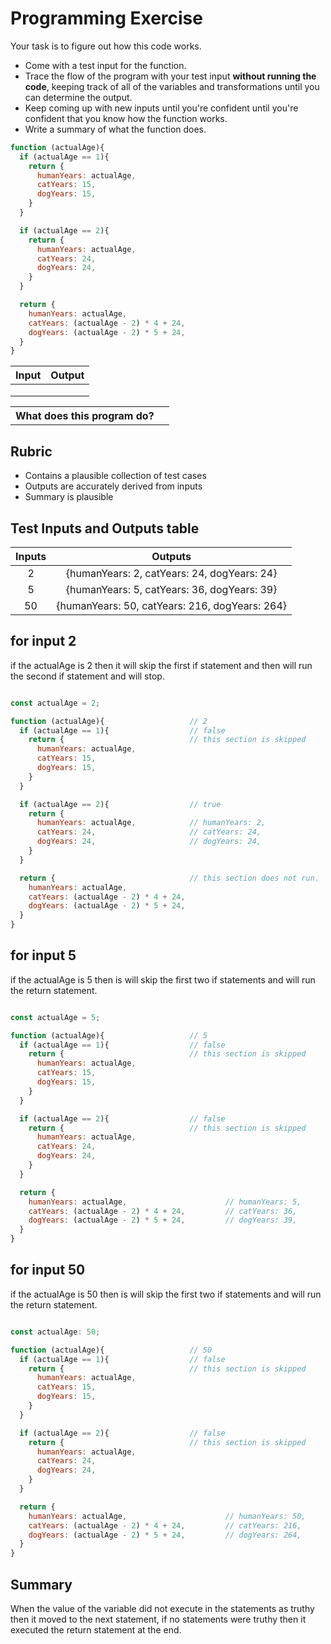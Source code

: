 # Programming Exercise

Your task is to figure out how this code works.

* Come with a test input for the function.
* Trace the flow of the program with your test input **without running the code**, keeping track of all of the variables and transformations until you can determine the output.
* Keep coming up with new inputs until you're confident until you're confident that you know how the function works.
* Write a summary of what the function does.

```js
function (actualAge){
  if (actualAge == 1){
    return {
      humanYears: actualAge,
      catYears: 15,
      dogYears: 15,
    }
  }

  if (actualAge == 2){
    return {
      humanYears: actualAge,
      catYears: 24,
      dogYears: 24,
    }
  }

  return {
    humanYears: actualAge,
    catYears: (actualAge - 2) * 4 + 24,
    dogYears: (actualAge - 2) * 5 + 24,
  }
}
```

| Input | Output |
| ----- | ------ |
|       |        | 
|       |        | 
|       |        | 

<table>
  <tr>
    <th>What does this program do?</th>
    <td></td>
  </tr>
</table>

## Rubric

* Contains a plausible collection of test cases
* Outputs are accurately derived from inputs
* Summary is plausible


## Test Inputs and Outputs table

| Inputs | Outputs |
| :---: | :---: |
| 2  |{humanYears: 2, catYears: 24, dogYears: 24} |
| 5 |{humanYears: 5, catYears: 36, dogYears: 39} |
| 50 | {humanYears: 50, catYears: 216, dogYears: 264} |


## for input 2

if the actualAge is 2 then it will skip the first if statement and then will run the second if statement and will stop.

```js

const actualAge = 2;

function (actualAge){                   // 2
  if (actualAge == 1){                  // false
    return {                            // this section is skipped
      humanYears: actualAge,
      catYears: 15,
      dogYears: 15,
    }
  }

  if (actualAge == 2){                  // true
    return {
      humanYears: actualAge,            // humanYears: 2,
      catYears: 24,                     // catYears: 24,
      dogYears: 24,                     // dogYears: 24,
    }
  }

  return {                              // this section does not run.
    humanYears: actualAge,
    catYears: (actualAge - 2) * 4 + 24,
    dogYears: (actualAge - 2) * 5 + 24,
  }
}

```

## for input 5

if the actualAge is 5 then is will skip the first two if statements and will run the return statement.

```js

const actualAge = 5;

function (actualAge){                   // 5
  if (actualAge == 1){                  // false
    return {                            // this section is skipped
      humanYears: actualAge,
      catYears: 15,
      dogYears: 15,
    }
  }

  if (actualAge == 2){                  // false
    return {                            // this section is skipped
      humanYears: actualAge,
      catYears: 24,
      dogYears: 24,
    }
  }

  return {
    humanYears: actualAge,                      // humanYears: 5,
    catYears: (actualAge - 2) * 4 + 24,         // catYears: 36,
    dogYears: (actualAge - 2) * 5 + 24,         // dogYears: 39,
  }
}

```

## for input 50

if the actualAge is 50 then is will skip the first two if statements and will run the return statement.

```js

const actualAge: 50;

function (actualAge){                   // 50
  if (actualAge == 1){                  // false
    return {                            // this section is skipped
      humanYears: actualAge,
      catYears: 15,
      dogYears: 15,
    }
  }

  if (actualAge == 2){                  // false
    return {                            // this section is skipped
      humanYears: actualAge,
      catYears: 24,
      dogYears: 24,
    }
  }

  return {
    humanYears: actualAge,                      // humanYears: 50,
    catYears: (actualAge - 2) * 4 + 24,         // catYears: 216,
    dogYears: (actualAge - 2) * 5 + 24,         // dogYears: 264,
  }
}

```

## Summary

When the value of the variable did not execute in the statements as truthy then it moved to the next statement,
if no statements were truthy then it executed the return statement at the end.


